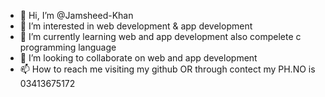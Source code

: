 - 👋 Hi, I’m @Jamsheed-Khan
- 👀 I’m interested in web development & app development
- 🌱 I’m currently learning web and app development also compelete c programming language 
- 💞️ I’m looking to collaborate on web and app development
- 📫 How to reach me visiting my github OR through contect my PH.NO is 03413675172

<!---
Jamsheed-Khan/Jamsheed-Khan is a ✨ special ✨ repository because its `README.md` (this file) appears on your GitHub profile.
You can click the Preview link to take a look at your changes.
--->
